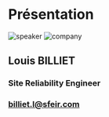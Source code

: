 <!-- .slide: class="speaker-slide" -->

# Présentation

![speaker](./assets/images/speakers/lbi.png)
![company](./assets/images/logo-sfeir-blanc.png)


<h2> Louis <span>BILLIET</span></h2>

### Site Reliability Engineer
<!-- .element: class="icon-rule icon-first" -->

### billiet.l@sfeir.com
<!-- .element: class="icon-mail icon-third" -->
